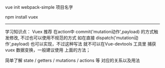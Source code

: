 
vue init webpack-simple 项目名字

npm install vuex

-------------------

学习知识点：
Vuex 推荐 在action中 commit('mutation动作',payload) 的方式触发修改,
 不过也可以使用不规范的方式 如在直接 dispatch('mutation动作',payload) 也可以实现，不过这种写法 就不可以在Vue-devtools 工具里 捕获 vuex 数据变换，一般建议使用 上面的方法；

简单了解 state / getters / mutations / actions 等 对应的关系以及用法
 